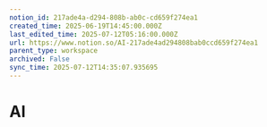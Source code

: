 ```yaml
---
notion_id: 217ade4a-d294-808b-ab0c-cd659f274ea1
created_time: 2025-06-19T14:45:00.000Z
last_edited_time: 2025-07-12T05:16:00.000Z
url: https://www.notion.so/AI-217ade4ad294808bab0ccd659f274ea1
parent_type: workspace
archived: False
sync_time: 2025-07-12T14:35:07.935695
---
```


# AI

